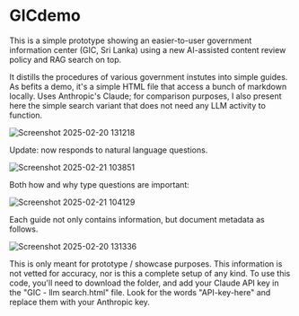 # GICdemo

This is a simple prototype showing an easier-to-user government information center (GIC, Sri Lanka) using a new AI-assisted content review policy and RAG search on top. 

It distills the procedures of various government instutes into simple guides. As befits a demo, it's a simple HTML file that access a bunch of markdown locally. Uses Anthropic's Claude; for comparison purposes, I also present here the simple search variant that does not need any LLM activity to function. 

![Screenshot 2025-02-20 131218](https://github.com/user-attachments/assets/a579eb5b-c636-4819-8cc6-c78a134a051c)


Update: now responds to natural language questions.


![Screenshot 2025-02-21 103851](https://github.com/user-attachments/assets/ced89e1d-cae8-4556-960b-cb51b786b9bf)


Both how and why type questions are important: 


![Screenshot 2025-02-21 104129](https://github.com/user-attachments/assets/e5d8cf79-e99e-496f-8132-24109a72e9ab)


Each guide not only contains information, but document metadata as follows.


![Screenshot 2025-02-20 131336](https://github.com/user-attachments/assets/2d8791da-a062-4899-9f43-32e1debed0e2)

This is only meant for prototype / showcase purposes. This information is not vetted for accuracy, nor is this a complete setup of any kind. To use this code, you'll need to download the folder, and add your Claude API key in the "GIC - llm search.html" file. Look for the words "API-key-here" and replace them with your Anthropic key. 
